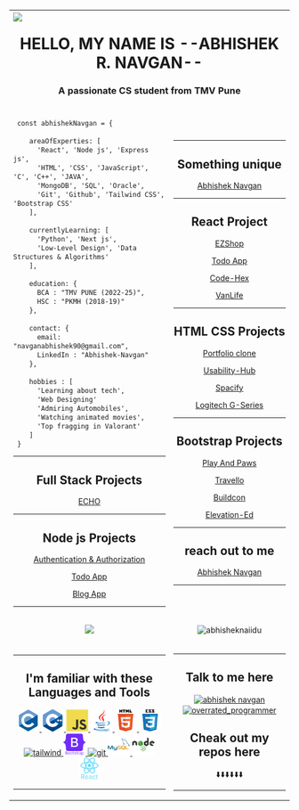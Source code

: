 <table>
  <tr>
    <th colspan="2">
    <img width="100%" align="right" src="https://raw.githubusercontent.com/Sutil/Sutil/2b2fad3bf54522bb30c8c170591fc68ff51b69e6/github-contribution-grid-snake2.svg">
    <h1 align="center">HELLO, MY NAME IS --ABHISHEK R. NAVGAN--</h1>
    <h3 align="center">A passionate CS student from TMV Pune</h3>
  </th>
  </tr>
  <tr>
    <td colspan="2">
      

     
  </td>
  </tr>
  <tr>
    <td width="">

     const abhishekNavgan = {
      
        areaOfExperties: [
          'React', 'Node js', 'Express js', 
          'HTML', 'CSS', 'JavaScript', 'C', 'C++', 'JAVA',
          'MongoDB', 'SQL', 'Oracle',
          'Git', 'Github', 'Tailwind CSS', 'Bootstrap CSS'
        ],
        
        currentlyLearning: [
          'Python', 'Next js', 
          'Low-Level Design', 'Data Structures & Algorithms'
        ],
        
        education: {
          BCA : "TMV PUNE (2022-25)",
          HSC : "PKMH (2018-19)"
        },
        
        contact: {
          email: "navganabhishek90@gmail.com",
          LinkedIn : "Abhishek-Navgan"
        },
        
        hobbies : [
          'Learning about tech', 
          'Web Designing'
          'Admiring Automobiles', 
          'Watching animated movies', 
          'Top fragging in Valorant'
        ]
     }

---

<h2 align="center">Full Stack Projects</h2>
    <p align="center"><a target="_blank" href="https://echo-an.netlify.app/">ECHO</a></p>


---

<h2 align="center">Node js Projects</h2>
    <p align="center"><a target="_blank" href="https://github.com/AbhishekNavgan95/backend-auth" target="_blank">Authentication & Authorization</a></p>
    <p align="center"><a target="_blank" href="https://github.com/AbhishekNavgan95/Todo-app-backend" target="_blank">Todo App</a></p>
    <p align="center"><a target="_blank" href="https://github.com/AbhishekNavgan95/blog-app-backend" target="_blank">Blog App</a></p>
     
  
---
             

</td>
<td width="">

---

<h2 align="center">Something unique</h2>
    <p align="center"><a target="_blank" href="https://abhishek-navgan.netlify.app/">Abhishek Navgan</a></p>


---

<h2 align="center">React Project</h2>
    <p align="center"><a target="_blank" href="https://ezshop-redux.netlify.app/">EZShop</a></p>
    <p align="center"><a target="_blank" href="https://todoapp-react-an.netlify.app/">Todo App</a></p>
    <p align="center"><a target="_blank" href="https://code-hex.netlify.app/">Code-Hex</a></p>
    <p align="center"><a target="_blank" href="https://vanlife-an.netlify.app/">VanLife</a></p>
     
---


<h2 align="center">HTML CSS Projects</h2>
    <p align="center"><a target="_blank" href="https://abhisheknavgan95.github.io/Cynthia-Ugwu-Portfolio-Clone/">Portfolio clone</a></p>
    <p align="center"><a target="_blank" href="https://abhisheknavgan95.github.io/Usability-Hub/">Usability-Hub</a></p>
    <p align="center"><a target="_blank" href="https://abhisheknavgan95.github.io/Spacify-clone/">Spacify</a></p>
    <p align="center"><a target="_blank" href="https://abhisheknavgan95.github.io/Logitech-Clone/">Logitech G-Series</a></p>
     
---
  

<h2 align="center">Bootstrap Projects</h2>
    <p align="center"><a target="_blank" href="https://abhisheknavgan95.github.io/Paws-Play-Dog-Services/">Play And Paws</a></p>
    <p  align="center"><a target="_blank" href="https://abhisheknavgan95.github.io/Travello/">Travello</a></p>
    <p align="center"><a target="_blank" href="https://abhisheknavgan95.github.io/Buildcon/">Buildcon</a></p>
    <p align="center"><a target="_blank" href="https://abhisheknavgan95.github.io/Elevation-Ed/">Elevation-Ed</a></p>
          

---
    
<h2 align="center"> reach out to me</h2>
    <p  align="center"><a target="_blank" href="mailto:Navganabhishek90@gmail.com">Abhishek Navgan</a></p>
          
---



</td>
  </tr>
 
  <tr>
    <td align="center">
        <img src="https://img.buzzfeed.com/buzzfeed-static/static/2021-06/9/21/asset/23809ee28d48/anigif_sub-buzz-527-1623274106-21.gif" width="400px">
    </td>
    <td width="" align="center">
      <p align="center"> <img src="https://github-readme-stats.vercel.app/api?username=AbhishekNavgan95&show_icons=true&theme=gotham" alt="abhisheknaiidu"/>
    </td>
  </tr>
  <tr>
          <td width="" align="center">
                  
---

<h2 align="center">I'm familiar with these<br>Languages and Tools</h2>
        <p align="center"> 
          <a href="https://www.cprogramming.com/" target="_blank" rel="noreferrer"> <img src="https://raw.githubusercontent.com/devicons/devicon/master/icons/c/c-original.svg" alt="c" width="40" height="40"/> </a> 
          <a href="https://www.w3schools.com/cpp/" target="_blank" rel="noreferrer"> <img src="https://raw.githubusercontent.com/devicons/devicon/master/icons/cplusplus/cplusplus-original.svg" alt="cplusplus" width="40" height="40"/> </a>
          <a href="https://developer.mozilla.org/en-US/docs/Web/JavaScript" target="_blank" rel="noreferrer"> <img src="https://raw.githubusercontent.com/devicons/devicon/master/icons/javascript/javascript-original.svg" alt="javascript" width="40" height="40"/> </a> 
          <a href="https://www.java.com" target="_blank" rel="noreferrer"> <img src="https://raw.githubusercontent.com/devicons/devicon/master/icons/java/java-original.svg" alt="java" width="40" height="40"/> </a>
          <a href="https://www.w3.org/html/" target="_blank" rel="noreferrer"> <img src="https://raw.githubusercontent.com/devicons/devicon/master/icons/html5/html5-original-wordmark.svg" alt="html5" width="40" height="40"/> </a> 
          <a href="https://www.w3schools.com/css/" target="_blank" rel="noreferrer"> <img src="https://raw.githubusercontent.com/devicons/devicon/master/icons/css3/css3-original-wordmark.svg" alt="css3" width="40" height="40"/> </a><br>
          <a href="https://tailwindcss.com/" target="_blank" rel="noreferrer"> <img src="https://www.vectorlogo.zone/logos/tailwindcss/tailwindcss-icon.svg" alt="tailwind" width="40" height="40"/> </a> 
          <a href="https://getbootstrap.com" target="_blank" rel="noreferrer"> <img src="https://raw.githubusercontent.com/devicons/devicon/master/icons/bootstrap/bootstrap-plain-wordmark.svg" alt="bootstrap" width="40" height="40"/> </a>   
          <a href="https://git-scm.com/" target="_blank" rel="noreferrer"> <img src="https://www.vectorlogo.zone/logos/git-scm/git-scm-icon.svg" alt="git" width="40" height="40"/> </a> 
          <a href="https://www.mysql.com/" target="_blank" rel="noreferrer"> <img src="https://raw.githubusercontent.com/devicons/devicon/master/icons/mysql/mysql-original-wordmark.svg" alt="mysql" width="40" height="40"/> </a> 
          <a href="https://nodejs.org" target="_blank" rel="noreferrer"> <img src="https://raw.githubusercontent.com/devicons/devicon/master/icons/nodejs/nodejs-original-wordmark.svg" alt="nodejs" width="40" height="40"/> </a> 
          <a href="https://reactjs.org/" target="_blank" rel="noreferrer"> <img src="https://raw.githubusercontent.com/devicons/devicon/master/icons/react/react-original-wordmark.svg" alt="react" width="40" height="40"/> </a> 
      </p>
            
---

</td>
    <td align="center">       
            
---

<h2 align="center">Talk to me here</h2>
        <p align="center">
          <a href="https://www.linkedin.com/in/abhishek-navgan" target="_blank"><img align="center" src="https://raw.githubusercontent.com/rahuldkjain/github-profile-readme-generator/master/src/images/icons/Social/linked-in-alt.svg" alt="abhishek navgan" height="30" width="40" /></a>
          <a href="https://www.instagram.com/isol8ed_abhi" target="_blank"><img align="center" src="https://raw.githubusercontent.com/rahuldkjain/github-profile-readme-generator/master/src/images/icons/Social/instagram.svg" alt="overrated_programmer" height="30" width="40" /></a>
       </p>
        <h2>Cheak out my repos here</h3>
        <p>⬇️⬇️⬇️⬇️⬇️⬇️</p>
              
---

</td>
  </tr>
</table>
